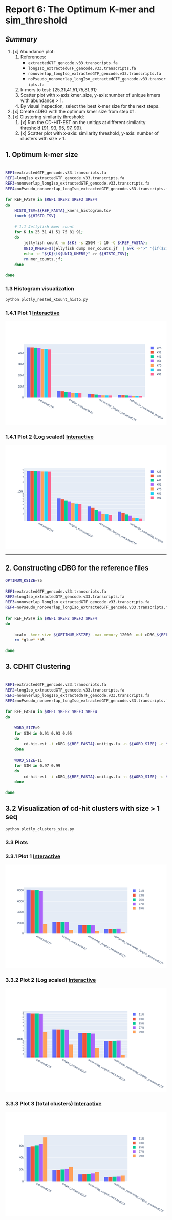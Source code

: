 # **Report 6: The Optimum K-mer and sim_threshold**

## *Summary*

1. [x] Abundance plot:
    1. References:
        - `extractedGTF_gencode.v33.transcripts.fa`
        - `longIso_extractedGTF_gencode.v33.transcripts.fa`
        - `nonoverlap_longIso_extractedGTF_gencode.v33.transcripts.fa`
        - `noPseudo_nonoverlap_longIso_extractedGTF_gencode.v33.transcripts.fa`
    2. k-mers to test: {25,31,41,51,75,81,91}
    3. Scatter plot with x-axis:kmer_size, y-axis:number of unique kmers with abundance > 1.
    4. By visual inspection, select the best k-mer size for the next steps.
2. [x] Create cDBG with the optimum kmer size from step #1.
3. [x] Clustering similarity threshold:
    1. [x] Run the CD-HIT-EST on the unitigs at different similarity threshold {91, 93, 95, 97, 99}.
    2. [x] Scatter plot with x-axis: similarity threshold, y-axis: number of clusters with size > 1.

## **1. Optimum k-mer size**

```bash

REF1=extractedGTF_gencode.v33.transcripts.fa
REF2=longIso_extractedGTF_gencode.v33.transcripts.fa
REF3=nonoverlap_longIso_extractedGTF_gencode.v33.transcripts.fa
REF4=noPseudo_nonoverlap_longIso_extractedGTF_gencode.v33.transcripts.fa

for REF_FASTA in $REF1 $REF2 $REF3 $REF4
do
    HISTO_TSV=${REF_FASTA}_kmers_histogram.tsv
    touch ${HISTO_TSV}

    # 1.1 Jellyfish kmer count
    for K in 25 31 41 51 75 81 91;
    do
        jellyfish count -m ${K} -s 250M -t 10 -C ${REF_FASTA};
        UNIQ_KMERS=$(jellyfish dump mer_counts.jf  | awk -F">" '{if($2>1)a+=1}END{print a}');
        echo -e "${K}\t${UNIQ_KMERS}" >> ${HISTO_TSV};
        rm mer_counts.jf;
    done

done

```

### 1.3 Histogram visualization

```bash
python plotly_nested_kCount_histo.py
```

### 1.4.1 Plot 1 [Interactive](./plots/agg/plotly_histo.html)

![](./plots/agg/agg_kmers_histo.png?raw=true)

### 1.4.1 Plot 2 (Log scaled) [Interactive](./plots/agg/plotly_histo_log.html)

![](./plots/agg/agg_kmers_histo_log.png?raw=true)

---

## 2. Constructing cDBG for the reference files

```bash
OPTIMUM_KSIZE=75

REF1=extractedGTF_gencode.v33.transcripts.fa
REF2=longIso_extractedGTF_gencode.v33.transcripts.fa
REF3=nonoverlap_longIso_extractedGTF_gencode.v33.transcripts.fa
REF4=noPseudo_nonoverlap_longIso_extractedGTF_gencode.v33.transcripts.fa

for REF_FASTA in $REF1 $REF2 $REF3 $REF4
do

    bcalm -kmer-size ${OPTIMUM_KSIZE} -max-memory 12000 -out cDBG_${REF_FASTA} -in ${REF_FASTA} &> log_cDBG_${REF_FASTA}
    rm *glue* *h5

done

```

## 3. CDHIT Clustering

```bash

REF1=extractedGTF_gencode.v33.transcripts.fa
REF2=longIso_extractedGTF_gencode.v33.transcripts.fa
REF3=nonoverlap_longIso_extractedGTF_gencode.v33.transcripts.fa
REF4=noPseudo_nonoverlap_longIso_extractedGTF_gencode.v33.transcripts.fa

for REF_FASTA in $REF1 $REF2 $REF3 $REF4
do

    WORD_SIZE=9
    for SIM in 0.91 0.93 0.95
    do
        cd-hit-est -i cDBG_${REF_FASTA}.unitigs.fa -n ${WORD_SIZE} -c ${SIM} -o clusters_${SIM}_cDBG_${REF_FASTA} -d 0 -T 0 -M 12000 &> log_cdhit_${SIM}_${REF_FASTA}.log
    done

    WORD_SIZE=11
    for SIM in 0.97 0.99
    do
        cd-hit-est -i cDBG_${REF_FASTA}.unitigs.fa -n ${WORD_SIZE} -c ${SIM} -o clusters_${SIM}_cDBG_${REF_FASTA} -d 0 -T 0 -M 12000 &> log_cdhit_${SIM}_${REF_FASTA}.log
    done

done


```

## 3.2 Visualization of cd-hit clusters with size > 1 seq

```bash
python plotly_clusters_size.py
```

### 3.3 Plots


### 3.3.1 Plot 1 [Interactive](./plots/agg/plotly_cdhit.html)

![](./plots/agg/plotly_cdhit.png?raw=true)


### 3.3.2 Plot 2 (Log scaled) [Interactive](./plots/agg/plotly_cdhit_log.html)

![](./plots/agg/plotly_cdhit_log.png?raw=true)

### 3.3.3 Plot 3 (total clusters) [Interactive](./plots/agg/plotly_cdhit_total.html)

![](./plots/agg/plotly_cdhit_total.png?raw=true)